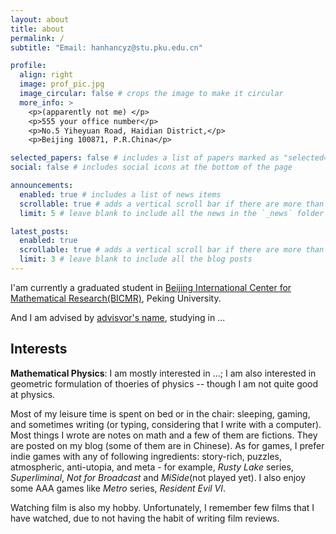 ```yaml
---
layout: about
title: about
permalink: /
subtitle: "Email: hanhancyz@stu.pku.edu.cn"

profile:
  align: right
  image: prof_pic.jpg
  image_circular: false # crops the image to make it circular
  more_info: >
    <p>(apparently not me) </p>
    <p>555 your office number</p>
    <p>No.5 Yiheyuan Road, Haidian District,</p>
    <p>Beijing 100871, P.R.China</p>

selected_papers: false # includes a list of papers marked as "selected={true}"
social: false # includes social icons at the bottom of the page

announcements:
  enabled: true # includes a list of news items
  scrollable: true # adds a vertical scroll bar if there are more than 3 news items
  limit: 5 # leave blank to include all the news in the `_news` folder

latest_posts:
  enabled: true
  scrollable: true # adds a vertical scroll bar if there are more than 3 new posts items
  limit: 3 # leave blank to include all the blog posts
---
```

I'am currently a graduated student in [Beijing International Center for Mathematical Research(BICMR)](https://bicmr.pku.edu.cn/), Peking University.

And I am advised by [advisvor's name](https://www.google.com.hk/), studying in ...

## Interests

**Mathematical Physics**: I am mostly interested in ...; I am also interested in geometric formulation of thoeries of physics -- though I am not quite good at physics.

Most of my leisure time is spent on bed or in the chair: sleeping, gaming, and sometimes writing (or typing, considering that I write with a computer). Most things I wrote are notes on math and a few of them are fictions. They are posted on my blog (some of them are in Chinese). As for games, I prefer indie games with any of following ingredients: story-rich, puzzles, atmospheric, anti-utopia, and meta - for example, *Rusty Lake* series, *Superliminal*, *Not for Broadcast* and *MiSide*(not played yet). I also enjoy some AAA games like *Metro* series, *Resident Evil VI*.

Watching film is also my hobby. Unfortunately, I remember few films that I have watched, due to not having the habit of writing film reviews.
